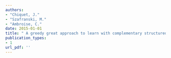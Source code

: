```yaml
---
authors: 
- "Chiquet, J."
- "Szafranski, M."
- "Ambroise, C."
date: 2015-01-01
title: " A greedy great approach to learn with complementary structured datasets "
publication_types:
- 1
url_pdf: ''
---
```

